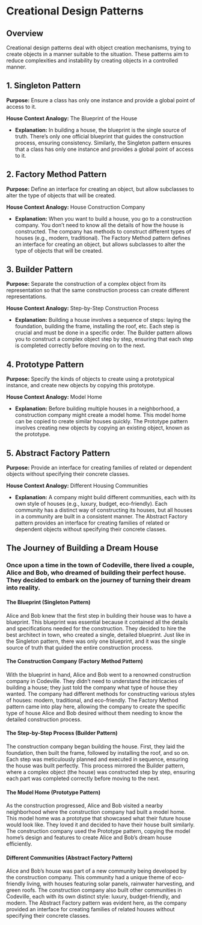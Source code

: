 
# Creational Design Patterns

## Overview
Creational design patterns deal with object creation mechanisms, trying to create objects in a manner suitable to the situation. These patterns aim to reduce complexities and instability by creating objects in a controlled manner.

## 1. Singleton Pattern
**Purpose:** Ensure a class has only one instance and provide a global point of access to it.

**House Context Analogy:** The Blueprint of the House
- **Explanation:** In building a house, the blueprint is the single source of truth. There’s only one official blueprint that guides the construction process, ensuring consistency. Similarly, the Singleton pattern ensures that a class has only one instance and provides a global point of access to it.

## 2. Factory Method Pattern
**Purpose:** Define an interface for creating an object, but allow subclasses to alter the type of objects that will be created.

**House Context Analogy:** House Construction Company
- **Explanation:** When you want to build a house, you go to a construction company. You don’t need to know all the details of how the house is constructed. The company has methods to construct different types of houses (e.g., modern, traditional). The Factory Method pattern defines an interface for creating an object, but allows subclasses to alter the type of objects that will be created.

## 3. Builder Pattern
**Purpose:** Separate the construction of a complex object from its representation so that the same construction process can create different representations.

**House Context Analogy:** Step-by-Step Construction Process
- **Explanation:** Building a house involves a sequence of steps: laying the foundation, building the frame, installing the roof, etc. Each step is crucial and must be done in a specific order. The Builder pattern allows you to construct a complex object step by step, ensuring that each step is completed correctly before moving on to the next.

## 4. Prototype Pattern
**Purpose:** Specify the kinds of objects to create using a prototypical instance, and create new objects by copying this prototype.

**House Context Analogy:** Model Home
- **Explanation:** Before building multiple houses in a neighborhood, a construction company might create a model home. This model home can be copied to create similar houses quickly. The Prototype pattern involves creating new objects by copying an existing object, known as the prototype.

## 5. Abstract Factory Pattern
**Purpose:** Provide an interface for creating families of related or dependent objects without specifying their concrete classes.

**House Context Analogy:** Different Housing Communities
- **Explanation:** A company might build different communities, each with its own style of houses (e.g., luxury, budget, eco-friendly). Each community has a distinct way of constructing its houses, but all houses in a community are built in a consistent manner. The Abstract Factory pattern provides an interface for creating families of related or dependent objects without specifying their concrete classes.

## The Journey of Building a Dream House

### Once upon a time in the town of Codeville, there lived a couple, Alice and Bob, who dreamed of building their perfect house. They decided to embark on the journey of turning their dream into reality.

#### The Blueprint (Singleton Pattern)
Alice and Bob knew that the first step in building their house was to have a blueprint. This blueprint was essential because it contained all the details and specifications needed for the construction. They decided to hire the best architect in town, who created a single, detailed blueprint. Just like in the Singleton pattern, there was only one blueprint, and it was the single source of truth that guided the entire construction process.

#### The Construction Company (Factory Method Pattern)
With the blueprint in hand, Alice and Bob went to a renowned construction company in Codeville. They didn’t need to understand the intricacies of building a house; they just told the company what type of house they wanted. The company had different methods for constructing various styles of houses: modern, traditional, and eco-friendly. The Factory Method pattern came into play here, allowing the company to create the specific type of house Alice and Bob desired without them needing to know the detailed construction process.

#### The Step-by-Step Process (Builder Pattern)
The construction company began building the house. First, they laid the foundation, then built the frame, followed by installing the roof, and so on. Each step was meticulously planned and executed in sequence, ensuring the house was built perfectly. This process mirrored the Builder pattern, where a complex object (the house) was constructed step by step, ensuring each part was completed correctly before moving to the next.

#### The Model Home (Prototype Pattern)
As the construction progressed, Alice and Bob visited a nearby neighborhood where the construction company had built a model home. This model home was a prototype that showcased what their future house would look like. They loved it and decided to have their house built similarly. The construction company used the Prototype pattern, copying the model home’s design and features to create Alice and Bob’s dream house efficiently.

#### Different Communities (Abstract Factory Pattern)
Alice and Bob’s house was part of a new community being developed by the construction company. This community had a unique theme of eco-friendly living, with houses featuring solar panels, rainwater harvesting, and green roofs. The construction company also built other communities in Codeville, each with its own distinct style: luxury, budget-friendly, and modern. The Abstract Factory pattern was evident here, as the company provided an interface for creating families of related houses without specifying their concrete classes.
